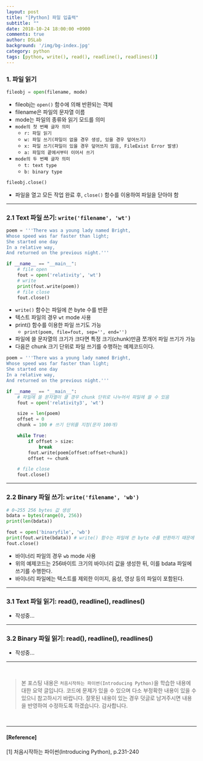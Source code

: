 ```yaml
---
layout: post
title: "[Python] 파일 입출력"
subtitle: ""
date: 2018-10-24 18:00:00 +0900
comments: true
author: DSLab
background: '/img/bg-index.jpg'
category: python
tags: [python, write(), read(), readline(), readlines()]
---
```


### 1. 파일 읽기  

```python
fileobj = open(filename, mode)
```
  - fileobj는 `open()` 함수에 의해 반환되는 객체
  - filename은 파일의 문자열 이름
  - mode는 파일의 종류와 읽기 모드를 의미
  - `mode의 첫 번째 글자 의미`
    - `r: 파일 읽기`
    - `w: 파일 쓰기(파일이 없을 경우 생성, 있을 경우 덮어쓰기)`
    - `x: 파일 쓰기(파일이 있을 경우 덮어쓰지 않음, FileExist Error 발생)`
    - `a: 파일의 끝에서부터 이어서 쓰기`
  - `mode의 두 번째 글자 의미`
    - `t: text type`
    - `b: binary type`

```python
fileobj.close()
```
  - 파일을 열고 모든 작업 완료 후, `close()` 함수를 이용하여 파일을 닫아야 함

---
### 2.1 Text 파일 쓰기: `write('filename', 'wt')`

```python
poem = '''There was a young lady named Bright,
Whose speed was far faster than light;
She started one day
In a relative way,
And returned on the previous night.'''

if __name__ == "__main__":
    # file open
    fout = open('relativity', 'wt')
    # write
    print(fout.write(poem))
    # file close
    fout.close()
```

  - `write()` 함수는 파일에 쓴 byte 수를 반환
  - 텍스트 파일의 경우 `wt` mode 사용
  - print() 함수를 이용한 파일 쓰기도 가능
    - `print(poem, file=fout, sep='', end='')`
  - 파일에 쓸 문자열의 크기가 크다면 특정 크기(chunk)만큼 쪼개어 파일 쓰기가 가능
  - 다음은 chunk 크기 단위로 파일 쓰기를 수행하는 예제코드이다.

```python
poem = '''There was a young lady named Bright,
Whose speed was far faster than light;
She started one day
In a relative way,
And returned on the previous night.'''

if __name__ == "__main__":
    # 파일에 쓸 문자열이 클 경우 chunk 단위로 나누어서 파일에 쓸 수 있음
    fout = open('relativity3', 'wt')

    size = len(poem)
    offset = 0
    chunk = 100 # 쓰기 단위를 지정(문자 100개)

    while True:
        if offset > size:
            break
        fout.write(poem[offset:offset+chunk])
        offset += chunk

    # file close
    fout.close()
```

---
### 2.2 Binary 파일 쓰기: `write('filename', 'wb')`

```python
# 0~255 256 bytes 값 생성
bdata = bytes(range(0, 256))
print(len(bdata))

fout = open('binaryfile', 'wb')
print(fout.write(bdata)) # write() 함수는 파일에 쓴 byte 수를 반환하기 때문에 bdata의 값을 정상적으로 쓴 경우 256이 출력된다.
fout.close()
```

  - 바이너리 파일의 경우 `wb` mode 사용
  - 위의 예제코드는 256바이트 크기의 바이너리 값을 생성한 뒤, 이를 bdata 파일에 쓰기를 수행한다.
  - 바이너리 파일에는 텍스트를 제외한 이미지, 음성, 영상 등의 파일이 포함된다.

---
### 3.1 Text 파일 읽기: read(), readline(), readlines()
  - 작성중...

---

### 3.2 Binary 파일 읽기: read(), readline(), readlines()
  - 작성중...

---


<br>

>본 포스팅 내용은 `처음시작하는 파이썬(Introducing Python)`을 학습한 내용에 대한 요약 글입니다. 코드에 문제가 있을 수 있으며 다소 부정확한 내용이 있을 수 있으니 참고하시기 바랍니다. 잘못된 내용이 있는 경우 덧글로 남겨주시면 내용을 반영하여 수정하도록 하겠습니다. 감사합니다.

<br>

---

#### [Reference]

[1] 처음시작하는 파이썬(Introducing Python), p.231-240
